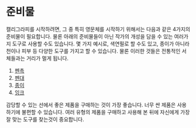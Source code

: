 # 준비물

캘리그라피를 시작하려면, 그 중 특히 영문체를 시작하기 위해서는 다음과 같은 4가지의 준비물이 필요합니다. 물론 아래의 준비물들이 아닌 작가의 개성을 담을 수 있는 여러가지 도구로 사용할 수도 있습니다. 몇 가지 예시로, 색연필로 할 수도 있고, 종이가 아니라 천이나 피부 등 다양한 도구를 가지고 할 수 있습니다. 물론 이러한 것들은 전통적인 서체들과는 거리가 멀게 됩니다.

1. [펜촉](Nib.md "Nib")
2. [펜대](PenHolder.md "Pen Holder")
3. [종이](Paper.md "Paper")
4. [잉크](Ink.md "Ink")

감당할 수 있는 선에서 좋은 제품을 구매하는 것이 가장 좋습니다. 너무 싼 제품은 사용하기에 불편할 수 있습니다. 여러 유형의 제품을 구매하고 사용해 본 뒤에 자신에게 가장 잘 맞는 도구를 찾는것이 중요합니다.